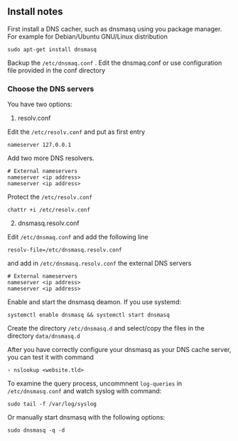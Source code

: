 ## Install notes

First install a DNS cacher, such as dnsmasq using you package manager. 
For example for Debian/Ubuntu GNU/Linux distribution

    sudo apt-get install dnsmasq

Backup the `/etc/dnsmaq.conf` . Edit the dnsmaq.conf
or use configuration file provided in the conf directory

### Choose the DNS servers

You have two options:

1) resolv.conf

Edit the `/etc/resolv.conf` and put as first entry

    nameserver 127.0.0.1

Add two more DNS resolvers.

    # External nameservers
    nameserver <ip address>
    nameserver <ip address>

Protect the `/etc/resolv.conf`

    chattr +i /etc/resolv.conf

2) dnsmasq.resolv.conf

Edit `/etc/dnsmaq.conf` and add the following line

    resolv-file=/etc/dnsmasq.resolv.conf

and add in `/etc/dnsmasq.resolv.conf` the external DNS servers

    # External nameservers
    nameserver <ip address>
    nameserver <ip address>


Enable and start the dnsmasq deamon.
If you use systemd:

    systemctl enable dnsmasq && systemctl start dnsmasq


Create the directory `/etc/dnsmasq.d` and select/copy the files in the
directory `data/dnsmasq.d`

After you have correctly configure your dnsmasq as your DNS cache server,
you can test it with command

    › nslookup <website.tld>


To examine the query process, uncommnent `log-queries` in `/etc/dnsmasq.conf` and watch syslog with command:

    sudo tail -f /var/log/syslog

Or manually start dnsmasq with the following options:

    sudo dnsmasq -q -d